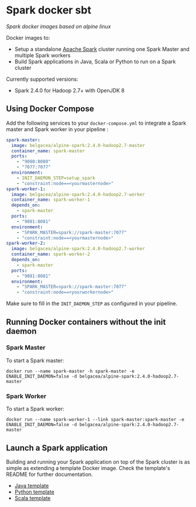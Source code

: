 # Spark docker sbt
*Spark docker images based on alpine linux*

Docker images to:
* Setup a standalone [Apache Spark](http://spark.apache.org/) cluster running one Spark Master and multiple Spark workers
* Build Spark applications in Java, Scala or Python to run on a Spark cluster

Currently supported versions:
* Spark 2.4.0 for Hadoop 2.7+ with OpenJDK 8


## Using Docker Compose

Add the following services to your `docker-compose.yml` to integrate a Spark master and Spark worker in your pipeline :
```yml
spark-master:
  image: belgacea/alpine-spark:2.4.0-hadoop2.7-master
  container_name: spark-master
  ports:
    - "9080:8080"
    - "7077:7077"
  environment:
    - INIT_DAEMON_STEP=setup_spark
    - "constraint:node==<yourmasternode>"
spark-worker-1:
  image: belgacea/alpine-spark:2.4.0-hadoop2.7-worker
  container_name: spark-worker-1
  depends_on:
    - spark-master
  ports:
    - "9081:8081"
  environment:
    - "SPARK_MASTER=spark://spark-master:7077"
    - "constraint:node==<yourmasternode>"
spark-worker-2:
  image: belgacea/alpine-spark:2.4.0-hadoop2.7-worker
  container_name: spark-worker-2
  depends_on:
    - spark-master
  ports:
    - "9081:8081"
  environment:
    - "SPARK_MASTER=spark://spark-master:7077"
    - "constraint:node==<yourworkernode>"
```
Make sure to fill in the `INIT_DAEMON_STEP` as configured in your pipeline.

## Running Docker containers without the init daemon
### Spark Master
To start a Spark master:

    docker run --name spark-master -h spark-master -e ENABLE_INIT_DAEMON=false -d belgacea/alpine-spark:2.4.0-hadoop2.7-master

### Spark Worker
To start a Spark worker:

    docker run --name spark-worker-1 --link spark-master:spark-master -e ENABLE_INIT_DAEMON=false -d belgacea/alpine-spark:2.4.0-hadoop2.7-master

## Launch a Spark application
Building and running your Spark application on top of the Spark cluster is as simple as extending a template Docker image. Check the template's README for further documentation.
* [Java template](https://github.com/belgacea/docker-spark-sbt/tree/master/template/java)
* [Python template](https://github.com/belgacea/docker-spark-sbt/tree/master/template/python)
* [Scala template](https://github.com/belgacea/docker-spark-sbt/tree/master/template/scala)
